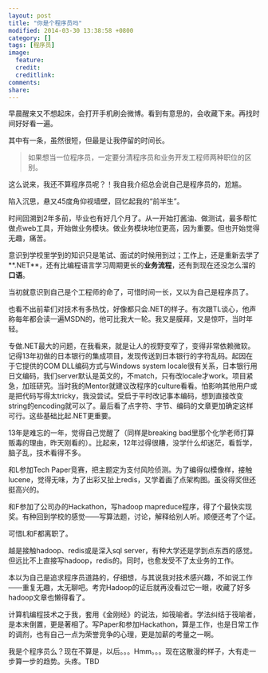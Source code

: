 ```yaml
---
layout: post
title: "你是个程序员吗"
modified: 2014-03-30 13:38:58 +0800
category: []
tags: [程序员]
image:
  feature: 
  credit: 
  creditlink: 
comments: 
share: 
---
```


早晨醒来又不想起床，会打开手机刷会微博。看到有意思的，会收藏下来。再找时间好好看一遍。

其中有一条，虽然很短，但最是让我停留的时间长。

> 如果想当一位程序员，一定要分清程序员和业务开发工程师两种职位的区别。

这么说来，我还不算程序员呢？！我自我介绍总会说自己是程序员的，尬尴。

陷入沉思，悬又45度角仰视墙壁，回忆起我的“前半生”。

时间回溯到2年多前，毕业也有好几个月了。从一开始打酱油、做测试，最多帮忙做点web工具，开始做业务模块。做业务模块地位更高，因为重要。但也开始觉得无趣，痛苦。

意识到学校里学到的知识只是笔试、面试的时候用到过；工作上，还是重新去学了**.NET**，还有比编程语言学习周期更长的**业务流程**，还有到现在还没怎么溜的**口语**。

当初就意识到自己是个工程师的命了，可惜时间一长，又以为自己是程序员了。

也看不出前辈们对技术有多热忱，好像都只会.NET的样子。有次跟TL谈心，他声称每年都会读一遍MSDN的，他可比我大一轮。我又是膜拜，又是惊吓，当时年轻。

专做.NET最大的问题，在我看来，就是让人的视野变窄了，变得非常依赖微软。记得13年初做的日本银行的集成项目，发现传送到日本银行的字符乱码。起因在于它提供的COM DLL编码方式与Windows system locale很有关系，日本银行用日文编码，我们server默认是英文的，不match，只有改locale才work。项目紧急，加班研究。当时我的Mentor就建议改程序的culture看看。怕影响其他用户或是把代码写得太tricky，我没尝试。受启于平时改记事本编码，想到直接改变string的encoding就可以了。最后看了点字符、字节、编码的文章更加确定这样可行。这些基础比起.NET更重要。

13年是难忘的一年，觉得自己觉醒了（同样是breaking bad里那个化学老师打算贩毒的理由，昨天刚看的）。比起来，12年过得很糟，没学什么却迷茫，看哲学，脑子乱，技术看得不多。

和L参加Tech Paper竞赛，把主题定为支付风险侦测。为了编得似模像样，接触lucene，觉得无味，为了出彩又扯上redis，又学着画了点架构图。虽没得奖但还挺高兴的。

和F参加了公司办的Hackathon，写hadoop mapreduce程序，得了个最快实现奖。有种回到学校的感觉——写算法题，讨论，解释给别人听。顺便还考了个证。

可惜L和F都离职了。

越是接触hadoop、redis或是深入sql server，有种大学还是学到点东西的感觉。但远比不上直接写hadoop，redis的。同时，也愈发受不了太业务的工作。

本以为自己是追求程序员道路的，仔细想，与其说我对技术感兴趣，不如说工作——重复无趣，太无聊吧。考完Hadoop的证后就再没看过它一眼，收藏了好多hadoop文章也懒得看了。

计算机编程技术之于我，套用《金刚经》的说法，如筏喻者。学法纠结于筏喻者，是本末倒置，更是著相了。写Paper和参加Hackathon，算是工作，也是日常工作的调剂，也有自己一点为荣誉竞争的心理，更是加薪的考量之一啊。

我是个程序员么？现在不算是，以后。。。Hmm。。。现在这散漫的样子，大有走一步算一步的趋势。头疼。TBD